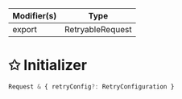 | Modifier(s)                            | Type                     |
|----------------------------------------|--------------------------|
| export | RetryableRequest |

# &#10025; Initializer

```ts
Request & { retryConfig?: RetryConfiguration }
```